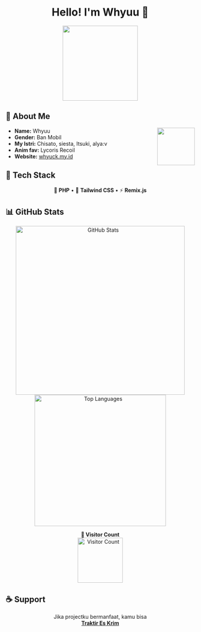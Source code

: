 <h1 align="center">Hello! I'm Whyuu 👋</h1>  

<p align="center">
  <img src="https://c.tenor.com/I4agzayzaXIAAAAC/tenor.gif" width="200">
</p>  

## 📌 About Me  
<div>
  <div align="center">
    <img src="https://c.tenor.com/r9TC5OqhdQYAAAAC/tenor.gif" align="right" width="100">
  </div>
  <ul>
    <li><b>Name:</b> Whyuu</li>
    <li><b>Gender:</b> Ban Mobil</li>
    <li><b>My Istri:</b> Chisato, siesta, Itsuki, alya:v</li>
    <li><b>Anim fav:</b> Lycoris Recoil</li>
    <li><b>Website:</b> <a href="https://whyuck.my.id">whyuck.my.id</a></li>
  </ul>
</div>  

## 🚀 Tech Stack  
<p align="center">
  🔧 <strong>PHP</strong> • 🎨 <strong>Tailwind CSS</strong> • ⚡ <strong>Remix.js</strong>  
</p>

## 📊 GitHub Stats  
<p align="center">
  <img src="https://github-readme-stats.vercel.app/api?username=whyudacok&show_icons=true&theme=tokyonight" alt="GitHub Stats" width="450"/>
  <img src="https://github-readme-stats.vercel.app/api/top-langs/?username=whyudacok&layout=compact&theme=tokyonight" alt="Top Languages" width="350"/>
  
<p align="center">
  <strong>👀 Visitor Count</strong>  
  <br>
  <img src="https://count.getloli.com/get/@whyudacok?theme=rule34" alt="Visitor Count" width="120">
</p>

## ☕ Support  
<p align="center">
  Jika projectku bermanfaat, kamu bisa  
  <br>
  <a href="https://trakteer.id/slynnn"><strong>Traktir Es Krim</strong></a>  
</p>


